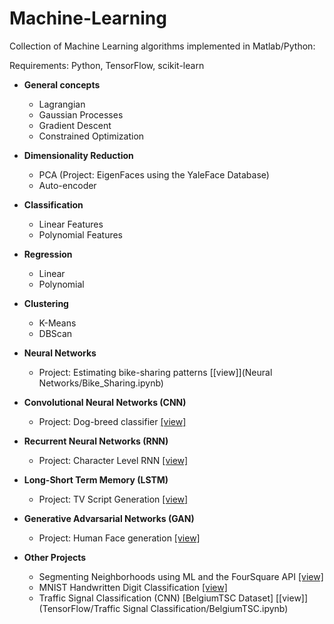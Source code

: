 # Machine-Learning

Collection of Machine Learning algorithms implemented in Matlab/Python:

Requirements: Python, TensorFlow, scikit-learn

- __General concepts__
  - Lagrangian
  - Gaussian Processes
  - Gradient Descent
  - Constrained Optimization

- __Dimensionality Reduction__
  - PCA (Project: EigenFaces using the YaleFace Database)
  - Auto-encoder

- __Classification__
  - Linear Features
  - Polynomial Features
  
- __Regression__
  - Linear
  - Polynomial
  
- __Clustering__
  - K-Means
  - DBScan
  
- __Neural Networks__
  - Project: Estimating bike-sharing patterns [[view]](Neural Networks/Bike_Sharing.ipynb)
- __Convolutional Neural Networks (CNN)__
  - Project: Dog-breed classifier [[view]](CNN/Dog_Breed_Classifier/dog_app.ipynb)
- __Recurrent Neural Networks (RNN)__
  - Project: Character Level RNN [[view]](RNN/Character-Level-RNN.ipynb)
- __Long-Short Term Memory (LSTM)__
  - Project: TV Script Generation [[view]](RNN/TV_Script_Generation/dlnd_tv_script_generation.ipynb)
- __Generative Advarsarial Networks (GAN)__
  - Project: Human Face generation [[view]](GAN/Generating_Faces/dlnd_face_generation.pdf)
- __Other Projects__
  - Segmenting Neighborhoods using ML and the FourSquare API [[view]](Capstone_Project_Report.pdf)
  - MNIST Handwritten Digit Classification [[view]]()
  - Traffic Signal Classification (CNN) [BelgiumTSC Dataset] [[view]](TensorFlow/Traffic Signal Classification/BelgiumTSC.ipynb)
